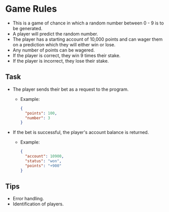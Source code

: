 # Game Rules
- This is a game of chance in which a random number between 0 - 9 is to be generated.
- A player will predict the random number.
- The player has a starting account of 10,000 points and can wager them on a prediction which they will either win or lose.
- Any number of points can be wagered.
- If the player is correct, they win 9 times their stake.
- If the player is incorrect, they lose their stake.

## Task
- The player sends their bet as a request to the program.
  - Example:
    ```json
    {
      "points": 100,
      "number": 3
    }
    ```

- If the bet is successful, the player's account balance is returned.
  - Example:
    ```json
    {
      "account": 10900,
      "status": "won",
      "points": "+900"
    }
    ```

## Tips
- Error handling.
- Identification of players.
